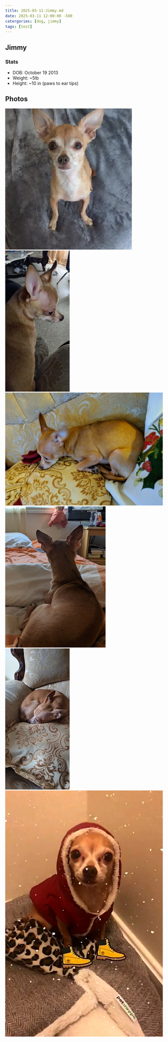 ```yaml
---
title: 2025-03-11-Jimmy.md
date: 2025-03-11 12:00:00 -500
catergories: [dog, jimmy]
tags: [test]
---
```


## Jimmy 

### Stats
- DOB: October 19 2013
- Weight: ~5lb
- Height: ~10 in (paws to ear tips)

## Photos

![alt text](image.png)
![alt text](image-3.png)
![alt text](image-2.png)
![alt text](image-1.png)
![alt text](image-5.png)
![alt text](image-4.png)


